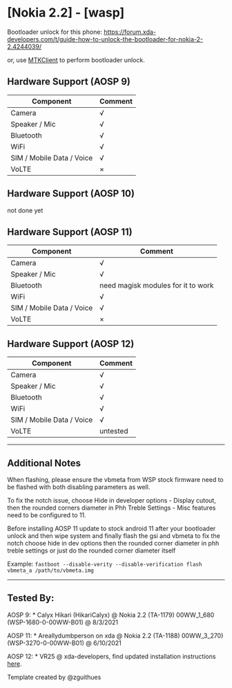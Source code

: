 # [Nokia 2.2] - [wasp]
Bootloader unlock for this phone: https://forum.xda-developers.com/t/guide-how-to-unlock-the-bootloader-for-nokia-2-2.4244039/

or, use [MTKClient](https://github.com/bkerler/mtkclient) to perform bootloader unlock.

## Hardware Support (AOSP 9)
| Component                 |      Comment                                              |
|---------------------------|-----------------------------------------------------------|
| Camera                    | √                                                         |
| Speaker / Mic             | √                                                         |
| Bluetooth                 | √                                                         |
| WiFi                      | √                                                         |
| SIM / Mobile Data / Voice | √                                                         |
| VoLTE                     | ×                                                         |

## Hardware Support (AOSP 10)
not done yet

## Hardware Support (AOSP 11)

| Component                 |      Comment                                              |
|---------------------------|-----------------------------------------------------------|
| Camera                    | √                                                         |
| Speaker / Mic             | √                                                         |
| Bluetooth                 | need magisk modules for it to work                                                         |
| WiFi                      | √                                                         |
| SIM / Mobile Data / Voice | √                                                         |
| VoLTE                     | ×                                                         |

## Hardware Support (AOSP 12)

| Component                 |      Comment                                              |
|---------------------------|-----------------------------------------------------------|
| Camera                    | √                                                         |
| Speaker / Mic             | √                                                         |
| Bluetooth                 | √                                                                                          |
| WiFi                      | √                                                         |
| SIM / Mobile Data / Voice | √                                                         |
| VoLTE                     | untested                                                  |

***
## Additional Notes

When flashing, please ensure the vbmeta from WSP stock firmware need to be flashed with both disabling parameters as well.

To fix the notch issue, choose Hide in developer options - Display cutout, then the rounded corners diameter in Phh Treble Settings - Misc features need to be configured to 11.

Before installing AOSP 11 update to stock android 11 after your bootloader unlock and then wipe system and finally flash the gsi and vbmeta to fix the notch choose hide in dev options then the rounded corner diameter in phh treble settings or just do the rounded corner diameter itself

Example:
`fastboot --disable-verity --disable-verification flash vbmeta_a /path/to/vbmeta.img`

***

## Tested By:

AOSP 9: * Calyx Hikari (HikariCalyx) @ Nokia 2.2 (TA-1179) 00WW_1_680 (WSP-1680-0-00WW-B01) @ 8/3/2021

AOSP 11: * Areallydumbperson on xda @ Nokia 2.2 (TA-1188) 00WW_3_270) (WSP-3270-0-00WW-B01) @ 6/10/2021

AOSP 12: * VR25 @ xda-developers, find updated installation instructions [here](https://forum.xda-developers.com/t/guide-how-to-unlock-the-bootloader-for-nokia-2-2.4244039/post-86251579).

Template created by @zguithues